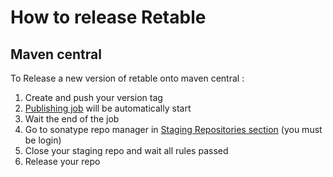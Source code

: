 # How to release Retable

## Maven central
To Release a new version of retable onto maven central :

1. Create and push your version tag
2. [Publishing job](https://github.com/4sh/retable/actions/workflows/publish_to_maven_central_on_create_release.yml) will be automatically start
3. Wait the end of the job
4. Go to sonatype repo manager in [Staging Repositories section](https://s01.oss.sonatype.org/#stagingRepositories) (you must be login)
5. Close your staging repo and wait all rules passed
6. Release your repo
